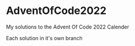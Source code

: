 # AdventOfCode2022
My solutions to the Advent Of Code 2022 Calender

Each solution in it's own branch
